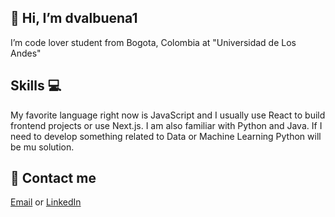 ## 👋 Hi, I’m dvalbuena1
I’m code lover student from Bogota, Colombia at "Universidad de Los Andes"

## Skills 💻
My favorite language right now is JavaScript and I usually use React to build frontend projects or use Next.js. I am also familiar with Python and Java. If I need to develop something related to Data or Machine Learning Python will be mu solution.

## 🤝 Contact me
[Email](dvalbuena2@gmail.com) or [LinkedIn](https://www.linkedin.com/in/daniel-valbuena-bautista-0585b11b8/)

<!---
dvalbuena1/dvalbuena1 is a ✨ special ✨ repository because its `README.md` (this file) appears on your GitHub profile.
You can click the Preview link to take a look at your changes.
--->
